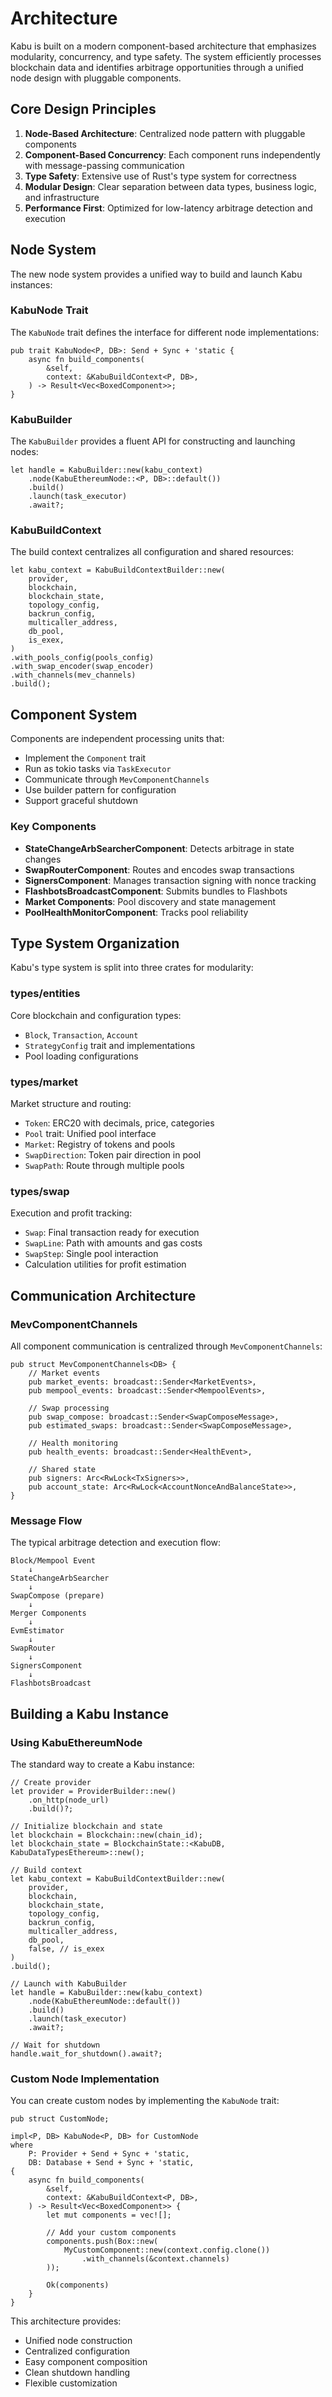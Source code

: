 # Architecture

Kabu is built on a modern component-based architecture that emphasizes modularity, concurrency, and type safety. The system efficiently processes blockchain data and identifies arbitrage opportunities through a unified node design with pluggable components.

## Core Design Principles

1. **Node-Based Architecture**: Centralized node pattern with pluggable components
2. **Component-Based Concurrency**: Each component runs independently with message-passing communication
3. **Type Safety**: Extensive use of Rust's type system for correctness
4. **Modular Design**: Clear separation between data types, business logic, and infrastructure
5. **Performance First**: Optimized for low-latency arbitrage detection and execution

## Node System

The new node system provides a unified way to build and launch Kabu instances:

### KabuNode Trait

The `KabuNode` trait defines the interface for different node implementations:

```rust,ignore
pub trait KabuNode<P, DB>: Send + Sync + 'static {
    async fn build_components(
        &self,
        context: &KabuBuildContext<P, DB>,
    ) -> Result<Vec<BoxedComponent>>;
}
```

### KabuBuilder

The `KabuBuilder` provides a fluent API for constructing and launching nodes:

```rust,ignore
let handle = KabuBuilder::new(kabu_context)
    .node(KabuEthereumNode::<P, DB>::default())
    .build()
    .launch(task_executor)
    .await?;
```

### KabuBuildContext

The build context centralizes all configuration and shared resources:

```rust,ignore
let kabu_context = KabuBuildContextBuilder::new(
    provider,
    blockchain,
    blockchain_state,
    topology_config,
    backrun_config,
    multicaller_address,
    db_pool,
    is_exex,
)
.with_pools_config(pools_config)
.with_swap_encoder(swap_encoder)
.with_channels(mev_channels)
.build();
```

## Component System

Components are independent processing units that:

- Implement the `Component` trait
- Run as tokio tasks via `TaskExecutor`
- Communicate through `MevComponentChannels`
- Use builder pattern for configuration
- Support graceful shutdown

### Key Components

- **StateChangeArbSearcherComponent**: Detects arbitrage in state changes
- **SwapRouterComponent**: Routes and encodes swap transactions  
- **SignersComponent**: Manages transaction signing with nonce tracking
- **FlashbotsBroadcastComponent**: Submits bundles to Flashbots
- **Market Components**: Pool discovery and state management
- **PoolHealthMonitorComponent**: Tracks pool reliability

## Type System Organization

Kabu's type system is split into three crates for modularity:

### types/entities
Core blockchain and configuration types:
- `Block`, `Transaction`, `Account`
- `StrategyConfig` trait and implementations
- Pool loading configurations

### types/market  
Market structure and routing:
- `Token`: ERC20 with decimals, price, categories
- `Pool` trait: Unified pool interface
- `Market`: Registry of tokens and pools
- `SwapDirection`: Token pair direction in pool
- `SwapPath`: Route through multiple pools

### types/swap
Execution and profit tracking:
- `Swap`: Final transaction ready for execution
- `SwapLine`: Path with amounts and gas costs
- `SwapStep`: Single pool interaction
- Calculation utilities for profit estimation

## Communication Architecture

### MevComponentChannels

All component communication is centralized through `MevComponentChannels`:

```rust,ignore
pub struct MevComponentChannels<DB> {
    // Market events
    pub market_events: broadcast::Sender<MarketEvents>,
    pub mempool_events: broadcast::Sender<MempoolEvents>,
    
    // Swap processing
    pub swap_compose: broadcast::Sender<SwapComposeMessage>,
    pub estimated_swaps: broadcast::Sender<SwapComposeMessage>,
    
    // Health monitoring
    pub health_events: broadcast::Sender<HealthEvent>,
    
    // Shared state
    pub signers: Arc<RwLock<TxSigners>>,
    pub account_state: Arc<RwLock<AccountNonceAndBalanceState>>,
}
```

### Message Flow

The typical arbitrage detection and execution flow:

```text
Block/Mempool Event
    ↓
StateChangeArbSearcher
    ↓
SwapCompose (prepare)
    ↓
Merger Components
    ↓
EvmEstimator
    ↓
SwapRouter
    ↓
SignersComponent
    ↓
FlashbotsBroadcast
```

## Building a Kabu Instance

### Using KabuEthereumNode

The standard way to create a Kabu instance:

```rust,ignore
// Create provider
let provider = ProviderBuilder::new()
    .on_http(node_url)
    .build()?;

// Initialize blockchain and state
let blockchain = Blockchain::new(chain_id);
let blockchain_state = BlockchainState::<KabuDB, KabuDataTypesEthereum>::new();

// Build context
let kabu_context = KabuBuildContextBuilder::new(
    provider,
    blockchain,
    blockchain_state,
    topology_config,
    backrun_config,
    multicaller_address,
    db_pool,
    false, // is_exex
)
.build();

// Launch with KabuBuilder
let handle = KabuBuilder::new(kabu_context)
    .node(KabuEthereumNode::default())
    .build()
    .launch(task_executor)
    .await?;

// Wait for shutdown
handle.wait_for_shutdown().await?;
```

### Custom Node Implementation

You can create custom nodes by implementing the `KabuNode` trait:

```rust,ignore
pub struct CustomNode;

impl<P, DB> KabuNode<P, DB> for CustomNode 
where
    P: Provider + Send + Sync + 'static,
    DB: Database + Send + Sync + 'static,
{
    async fn build_components(
        &self,
        context: &KabuBuildContext<P, DB>,
    ) -> Result<Vec<BoxedComponent>> {
        let mut components = vec![];
        
        // Add your custom components
        components.push(Box::new(
            MyCustomComponent::new(context.config.clone())
                .with_channels(&context.channels)
        ));
        
        Ok(components)
    }
}
```

This architecture provides:
- Unified node construction
- Centralized configuration
- Easy component composition
- Clean shutdown handling
- Flexible customization